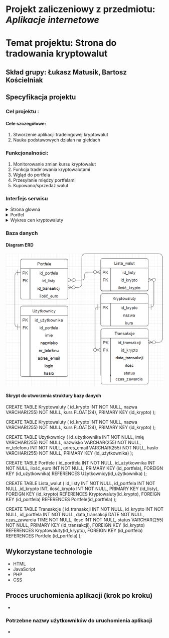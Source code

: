 # Projekt zaliczeniowy z przedmiotu: _**Aplikacje internetowe**_

# Temat projektu: Strona do tradowania kryptowalut
## Skład grupy: Łukasz Matusik, Bartosz Kościelniak
## Specyfikacja projektu
### Cel projektu :
#### Cele szczegółowe:
   1. Stworzenie aplikacji tradeingowej kryptowalut
   2. Nauka podstawowych działan na giełdach    
### Funkcjonalności:
   1. Monitorowanie zmian kursu kryptowalut
   2. Funkcja trade'owania kryptowalutami
   3. Wgląd do portfela 
   4. Przesyłanie między portfelami 
   5. Kupowano/sprzedaż walut
### Interfejs serwisu

   <details>
       <summary>Strona głowna</summary>

   </details>
	<details>
       <summary>Portfel</summary>

   </details>
	<details>
       <summary>Wykres cen kryptowaluty</summary>

   </details>
         
### Baza danych
####	Diagram ERD
![alt text](baza.png)

####	Skrypt do utworzenia struktury bazy danych
CREATE TABLE Kryptowaluty (
  id_krypto INT NOT NULL,
  nazwa VARCHAR(255) NOT NULL,
  kurs FLOAT(24),
  PRIMARY KEY (id_krypto)
);

CREATE TABLE Kryptowaluty ( id_krypto INT NOT NULL, nazwa VARCHAR(255) NOT NULL, kurs FLOAT(24), PRIMARY KEY (id_krypto) );

CREATE TABLE Użytkownicy ( id_użytkownika INT NOT NULL, imię VARCHAR(255) NOT NULL, nazwisko VARCHAR(255) NOT NULL, nr_telefonu INT NOT NULL, adres_email VARCHAR(255) NOT NULL, haslo VARCHAR(255) NOT NULL, PRIMARY KEY (id_użytkownika) );

CREATE TABLE Portfele ( id_portfela INT NOT NULL, id_użytkownika INT NOT NULL, ilość_euro INT NOT NULL, PRIMARY KEY (id_portfela), FOREIGN KEY (id_użytkownika) REFERENCES Użytkownicy(id_użytkownika) );

CREATE TABLE Lista_walut ( id_listy INT NOT NULL, id_portfela INT NOT NULL ,id_krypto INT, ilość_krypto INT NOT NULL, PRIMARY KEY (id_listy), FOREIGN KEY (id_krypto) REFERENCES Kryptowaluty(id_krypto), FOREIGN KEY (id_portfela) REFERENCES Portfele(id_portfela) );

CREATE TABLE Transakcje ( id_transakcji INT NOT NULL, id_krypto INT NOT NULL, id_portfela INT NOT NULL, data_transakcji DATE NOT NULL, czas_zawarcia TIME NOT NULL, ilosc INT NOT NULL, status VARCHAR(255) NOT NULL, PRIMARY KEY (id_transakcji), FOREIGN KEY (id_krypto) REFERENCES Kryptowaluty(id_krypto), FOREIGN KEY (id_portfela) REFERENCES Portfele (id_portfela) );

## Wykorzystane technologie

* HTML
* JavaScript
* PHP
* CSS

## Proces uruchomienia aplikacji (krok po kroku)
*
### Potrzebne nazwy użytkowników do uruchomienia aplikacji
*

